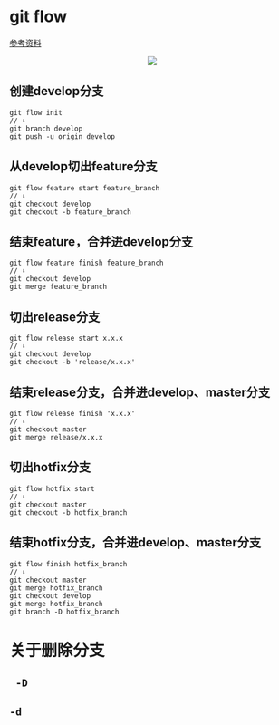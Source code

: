 # git flow

[参考资料](https://www.atlassian.com/git/tutorials/comparing-workflows/gitflow-workflow)

<div align='center'><img src='../图片资料/gitflow.png'/></div>



## 创建develop分支

```shell
git flow init
// ⬇
git branch develop
git push -u origin develop
```



## 从develop切出feature分支

```shell
git flow feature start feature_branch
// ⬇
git checkout develop
git checkout -b feature_branch
```



## 结束feature，合并进develop分支

```shell
git flow feature finish feature_branch
// ⬇
git checkout develop
git merge feature_branch
```



## 切出release分支

```shell
git flow release start x.x.x
// ⬇
git checkout develop
git checkout -b 'release/x.x.x'
```



## 结束release分支，合并进develop、master分支

```shell
git flow release finish 'x.x.x'
// ⬇
git checkout master
git merge release/x.x.x
```



## 切出hotfix分支

```shell
git flow hotfix start
// ⬇
git checkout master
git checkout -b hotfix_branch
```



## 结束hotfix分支，合并进develop、master分支

```shell
git flow finish hotfix_branch
// ⬇
git checkout master
git merge hotfix_branch
git checkout develop
git merge hotfix_branch
git branch -D hotfix_branch
```



# 关于删除分支

## ``` -D```

## ```-d```